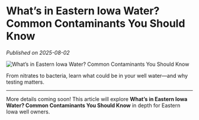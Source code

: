 # What’s in Eastern Iowa Water? Common Contaminants You Should Know

*Published on 2025-08-02*

![What’s in Eastern Iowa Water? Common Contaminants You Should Know](../images/well_water_3.jpg)

From nitrates to bacteria, learn what could be in your well water—and why testing matters.

---

More details coming soon! This article will explore **What’s in Eastern Iowa Water? Common Contaminants You Should Know** in depth for Eastern Iowa well owners.
